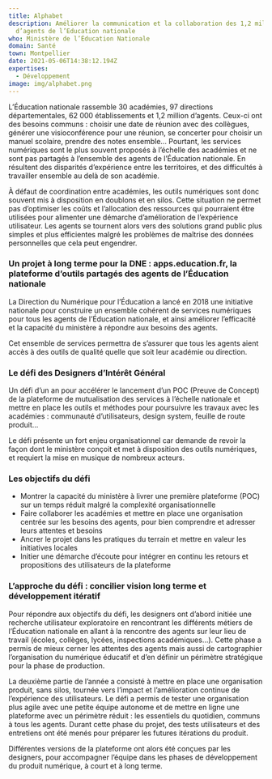 ```yaml
---
title: Alphabet
description: Améliorer la communication et la collaboration des 1,2 million
  d’agents de l’Education nationale
who: Ministère de l’Éducation Nationale
domain: Santé
town: Montpellier
date: 2021-05-06T14:38:12.194Z
expertises:
  - Développement
image: img/alphabet.png
---
```

L’Éducation nationale rassemble 30 académies, 97 directions départementales, 62 000 établissements et 1,2 million d’agents. Ceux-ci ont des besoins communs : choisir une date de réunion avec des collègues, générer une visioconférence pour une réunion, se concerter pour choisir un manuel scolaire, prendre des notes ensemble… Pourtant, les services numériques sont le plus souvent proposés à l’échelle des académies et ne sont pas partagés à l’ensemble des agents de l’Éducation nationale. En résultent des disparités d’expérience entre les territoires, et des difficultés à travailler ensemble au delà de son académie.

À défaut de coordination entre académies, les outils numériques sont donc souvent mis à disposition en doublons et en silos. Cette situation ne permet pas d’optimiser les coûts et l’allocation des ressources qui pourraient être utilisées pour alimenter une démarche d’amélioration de l’expérience utilisateur. Les agents se tournent alors vers des solutions grand public plus simples et plus efficientes malgré les problèmes de maîtrise des données personnelles que cela peut engendrer.

### Un projet à long terme pour la DNE : apps.education.fr, la plateforme d’outils partagés des agents de l’Éducation nationale

La Direction du Numérique pour l’Éducation a lancé en 2018 une initiative nationale pour construire un ensemble cohérent de services numériques pour tous les agents de l’Éducation nationale, et ainsi améliorer l’efficacité et la capacité du ministère à répondre aux besoins des agents.

Cet ensemble de services permettra de s’assurer que tous les agents aient accès à des outils de qualité quelle que soit leur académie ou direction.

### Le défi des Designers d’Intérêt Général

Un défi d’un an pour accélérer le lancement d’un POC (Preuve de Concept) de la plateforme de mutualisation des services à l’échelle nationale et mettre en place les outils et méthodes pour poursuivre les travaux avec les académies : communauté d’utilisateurs, design system, feuille de route produit…

Le défi présente un fort enjeu organisationnel car demande de revoir la façon dont le ministère conçoit et met à disposition des outils numériques, et requiert la mise en musique de nombreux acteurs.

### Les objectifs du défi

* Montrer la capacité du ministère à livrer une première plateforme (POC) sur un temps réduit malgré la complexité organisationnelle
* Faire collaborer les académies et mettre en place une organisation centrée sur les besoins des agents, pour bien comprendre et adresser leurs attentes et besoins
* Ancrer le projet dans les pratiques du terrain et mettre en valeur les initiatives locales
* Initier une démarche d’écoute pour intégrer en continu les retours et propositions des utilisateurs de la plateforme

### L’approche du défi : concilier vision long terme et développement itératif

Pour répondre aux objectifs du défi, les designers ont d’abord initiée une recherche utilisateur exploratoire en rencontrant les différents métiers de l’Éducation nationale en allant à la rencontre des agents sur leur lieu de travail (écoles, collèges, lycées, inspections académiques…). Cette phase a permis de mieux cerner les attentes des agents mais aussi de cartographier l’organisation du numérique éducatif et d’en définir un périmètre stratégique pour la phase de production.

La deuxième partie de l’année a consisté à mettre en place une organisation produit, sans silos, tournée vers l’impact et l’amélioration continue de l’expérience des utilisateurs. Le défi a permis de tester une organisation plus agile avec une petite équipe autonome et de mettre en ligne une plateforme avec un périmètre réduit : les essentiels du quotidien, communs à tous les agents. Durant cette phase du projet, des tests utilisateurs et des entretiens ont été menés pour préparer les futures itérations du produit.

Différentes versions de la plateforme ont alors été conçues par les designers, pour accompagner l’équipe dans les phases de développement du produit numérique, à court et à long terme.
